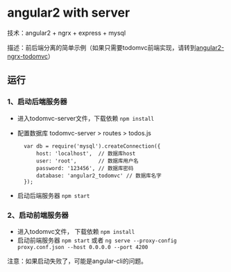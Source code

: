 # angular2 with server

技术：angular2 + ngrx + express + mysql

描述：前后端分离的简单示例（如果只需要todomvc前端实现，请转到[angular2-ngrx-todomvc](https://github.com/wang12124468/angular2-todomvc)）

## 运行

### 1、启动后端服务器

- 进入todomvc-server文件，下载依赖 `npm install`
- 配置数据库 todomvc-server > routes > todos.js

        var db = require('mysql').createConnection({
            host: 'localhost',  // 数据库host
            user: 'root',       // 数据库用户名
            password: '123456', // 数据库密码
            database: 'angular2_todomvc' // 数据库名字
        });

- 启动后端服务器 `npm start`

### 2、启动前端服务器

- 进入todomvc文件， 下载依赖 `npm install`
- 启动前端服务器 `npm start` 或者 `ng serve --proxy-config proxy.conf.json --host 0.0.0.0 --port 4200`


注意：如果启动失败了，可能是angular-cli的问题。